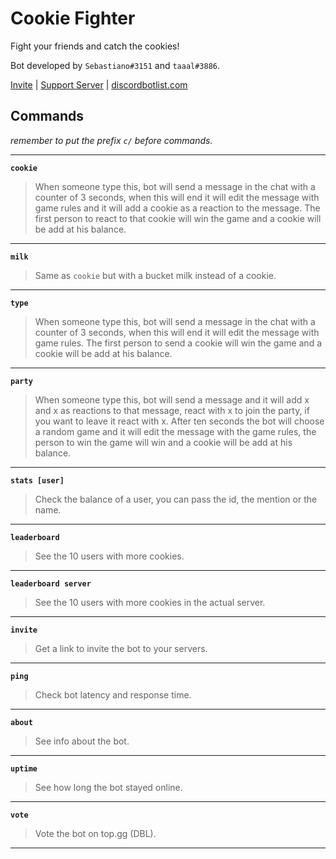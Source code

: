 # **Cookie Fighter**
Fight your friends and catch the cookies!

Bot developed by `Sebastiano#3151` and `taaal#3886`.

[Invite](https://discord.com/oauth2/authorize?client_id=638483485417406495&permissions=84032&scope=bot) | [Support Server](https://discord.gg/vCUpW9E) | [discordbotlist.com](https://discordbotlist.com/bots/cookie-fighter)

## Commands
*remember to put the prefix `c/` before commands.*

---
**`cookie`**
> When someone type this, bot will send a message in the chat with a counter of 3 seconds, when this will end it will edit the message with game rules and it will add a cookie as a reaction to the message. 
The first person to react to that cookie will win the game and a cookie will be add at his balance.

---
**`milk`**
> Same as `cookie` but with a bucket milk instead of a cookie.

---
**`type`**
> When someone type this, bot will send a message in the chat with a counter of 3 seconds, when this will end it will edit the message with game rules.
The first person to send a cookie will win the game and a cookie will be add at his balance.

---
**`party`**
> When someone type this, bot will send a message and it will add x and x as reactions to that message, react with x to join the party, if you want to leave it react with x.
After ten seconds the bot will choose a random game and it will edit the message with the game rules, the person to win the game will win and a cookie will be add at his balance.

---
**`stats [user]`**
> Check the balance of a user, you can pass the id, the mention or the name.

---
**`leaderboard`**
> See the 10 users with more cookies.

---
**`leaderboard server`**
> See the 10 users with more cookies in the actual server.

---
**`invite`**
> Get a link to invite the bot to your servers.

---
**`ping`**
> Check bot latency and response time.

---
**`about`**
> See info about the bot.

---
**`uptime`**
> See how long the bot stayed online.

---
**`vote`**
> Vote the bot on top.gg (DBL).

---

